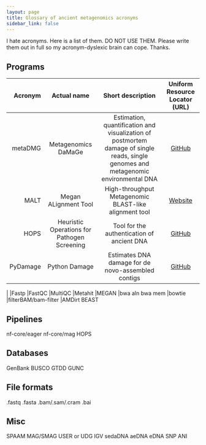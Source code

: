 ```yaml
---
layout: page
title: Glossary of ancient metagenomics acronyms
sidebar_link: false
---
```


I hate acronyms. Here is a list of them. DO NOT USE THEM. Please write them out in full so my acronym-dyslexic brain can cope. Thanks. 

## Programs
| Acronym   | Actual name          | Short description     | Uniform Resource Locator (URL)       |
|----------:|:--------------------:|:---------------------:|:------------------------------------:|
|metaDMG   | Metagenomics DaMaGe  | Estimation, quantification and visualization of postmortem damage of single reads, single genomes and metagenomic environmental DNA | [GitHub](https://github.com/metaDMG-dev/metaDMG-cpp) |
|MALT      | Megan ALignment Tool | High-throughput Metagenomic BLAST-like alignment tool | [Website](https://software-ab.cs.uni-tuebingen.de/download/malt/welcome.html) |
|HOPS      | Heuristic Operations for Pathogen Screening | Tool for the authentication of ancient DNA | [GitHub](https://github.com/rhuebler/HOPS) |
|PyDamage  | Python Damage        | Estimates DNA damage for de novo-assembled contigs | [GitHub](https://github.com/maxibor/pydamage) |
|
|Fastp
|FastQC
|MultiQC
|Metahit
|MEGAN
|bwa aln
bwa mem
|bowtie
|filterBAM/bam-filter
|AMDirt
BEAST


## Pipelines
nf-core/eager
nf-core/mag
HOPS

## Databases
GenBank
BUSCO
GTDD
GUNC

## File formats
.fastq
.fasta
.bam/.sam/.cram
.bai

## Misc
SPAAM
MAG/SMAG
USER or UDG
IGV
sedaDNA
aeDNA
eDNA
SNP
ANI
